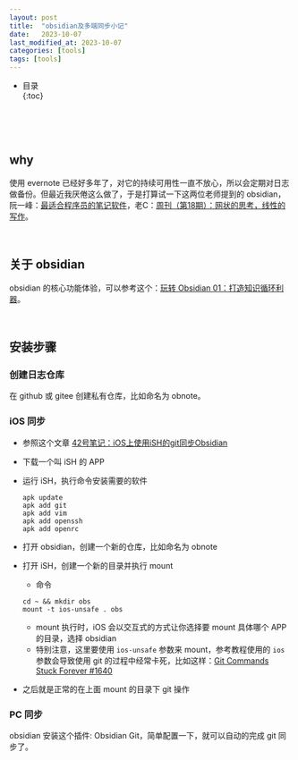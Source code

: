 ```yaml
---
layout: post
title:  "obsidian及多端同步小记"
date:   2023-10-07
last_modified_at: 2023-10-07
categories: [tools]
tags: [tools]
---
```


* 目录  
{:toc}

<br>
<br>
<br>

## why
使用 evernote 已经好多年了，对它的持续可用性一直不放心，所以会定期对日志做备份。但最近我厌倦这么做了，于是打算试一下这两位老师提到的 obsidian，阮一峰：[最适合程序员的笔记软件](https://www.ruanyifeng.com/blog/2021/08/best-note-taking-software-for-programmers.html)，老C：[周刊（第18期）：网状的思考，线性的写作](https://www.codedump.info/post/20220612-weekly-18/)。

<br>

## 关于 obsidian
obsidian 的核心功能体验，可以参考这个：[玩转 Obsidian 01：打造知识循环利器](https://sspai.com/post/62414)。

<br>

## 安装步骤
### 创建日志仓库   
在 github 或 gitee 创建私有仓库，比如命名为 obnote。

### iOS 同步   
* 参照这个文章 [42号笔记：iOS上使用iSH的git同步Obsidian](https://zhuanlan.zhihu.com/p/565028534)
* 下载一个叫 iSH 的 APP
* 运行 iSH，执行命令安装需要的软件

    ```
    apk update
    apk add git
    apk add vim
    apk add openssh
    apk add openrc
    ```

* 打开 obsidian，创建一个新的仓库，比如命名为 obnote
* 打开 iSH，创建一个新的目录并执行 mount
    - 命令

    ```
    cd ~ && mkdir obs
    mount -t ios-unsafe . obs
    ```

    - mount 执行时，iOS 会以交互式的方式让你选择要 mount 具体哪个 APP 的目录，选择 obsidian
    - 特别注意，这里要使用 `ios-unsafe` 参数来 mount，参考教程使用的 `ios` 参数会导致使用 git 的过程中经常卡死，比如这样：[Git Commands Stuck Forever #1640](https://github.com/ish-app/ish/issues/1640)
* 之后就是正常的在上面 mount 的目录下 git 操作

### PC 同步   
obsidian 安装这个插件: Obsidian Git，简单配置一下，就可以自动的完成 git 同步了。

<br>

<br>
<br>
<br>